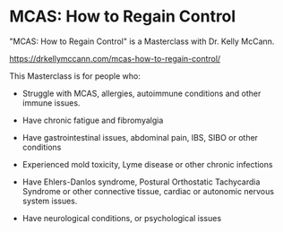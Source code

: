 [//]: # (
source: https://drkellymccann.com/mcas-how-to-regain-control/
tags: courses
)

# MCAS: How to Regain Control

"MCAS: How to Regain Control" is a Masterclass with Dr. Kelly McCann.

https://drkellymccann.com/mcas-how-to-regain-control/

This Masterclass is for people who:

* Struggle with MCAS, allergies, autoimmune conditions and other immune issues.

* Have chronic fatigue and fibromyalgia

* Have gastrointestinal issues, abdominal pain, IBS, SIBO or other conditions

* Experienced mold toxicity, Lyme disease or other chronic infections

* Have Ehlers-Danlos syndrome, Postural Orthostatic Tachycardia Syndrome or other connective tissue, cardiac or autonomic nervous system issues.

* Have neurological conditions, or psychological issues
